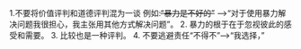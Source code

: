 1.不要将价值评判和道德评判混为一谈
例如:~~“暴力是不好的”~~ -->“对于使用暴力解决问题我很担心，我主张用其他方式解决问题”。
2. 暴力的根于在于忽视彼此的感受和需要。
3. 比较也是一种评判。
4. 不要逃避责任“不得不”-->“我选择，”